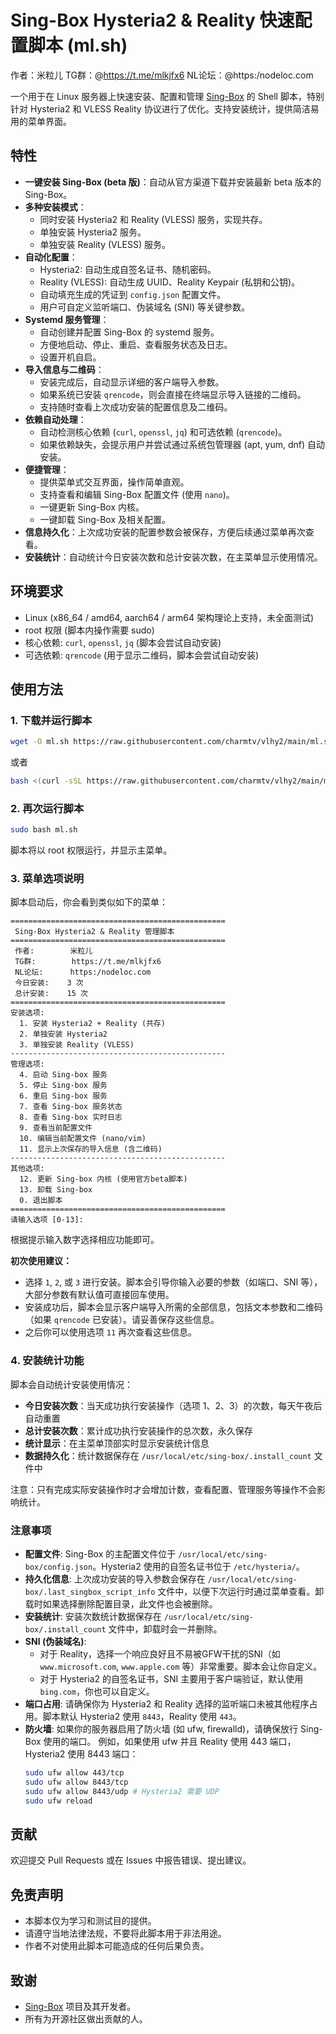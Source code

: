 # Sing-Box Hysteria2 & Reality 快速配置脚本 (ml.sh)

作者：米粒儿  TG群：@https://t.me/mlkjfx6  NL论坛：@https:/nodeloc.com

一个用于在 Linux 服务器上快速安装、配置和管理 [Sing-Box](https://github.com/SagerNet/sing-box) 的 Shell 脚本，特别针对 Hysteria2 和 VLESS Reality 协议进行了优化。支持安装统计，提供简洁易用的菜单界面。

## 特性

*   **一键安装 Sing-Box (beta 版)**：自动从官方渠道下载并安装最新 beta 版本的 Sing-Box。
*   **多种安装模式**：
    *   同时安装 Hysteria2 和 Reality (VLESS) 服务，实现共存。
    *   单独安装 Hysteria2 服务。
    *   单独安装 Reality (VLESS) 服务。
*   **自动化配置**：
    *   Hysteria2: 自动生成自签名证书、随机密码。
    *   Reality (VLESS): 自动生成 UUID、Reality Keypair (私钥和公钥)。
    *   自动填充生成的凭证到 `config.json` 配置文件。
    *   用户可自定义监听端口、伪装域名 (SNI) 等关键参数。
*   **Systemd 服务管理**：
    *   自动创建并配置 Sing-Box 的 systemd 服务。
    *   方便地启动、停止、重启、查看服务状态及日志。
    *   设置开机自启。
*   **导入信息与二维码**：
    *   安装完成后，自动显示详细的客户端导入参数。
    *   如果系统已安装 `qrencode`，则会直接在终端显示导入链接的二维码。
    *   支持随时查看上次成功安装的配置信息及二维码。
*   **依赖自动处理**：
    *   自动检测核心依赖 (`curl`, `openssl`, `jq`) 和可选依赖 (`qrencode`)。
    *   如果依赖缺失，会提示用户并尝试通过系统包管理器 (apt, yum, dnf) 自动安装。
*   **便捷管理**：
    *   提供菜单式交互界面，操作简单直观。
    *   支持查看和编辑 Sing-Box 配置文件 (使用 `nano`)。
    *   一键更新 Sing-Box 内核。
    *   一键卸载 Sing-Box 及相关配置。
*   **信息持久化**：上次成功安装的配置参数会被保存，方便后续通过菜单再次查看。
*   **安装统计**：自动统计今日安装次数和总计安装次数，在主菜单显示使用情况。

## 环境要求

*   Linux (x86_64 / amd64, aarch64 / arm64 架构理论上支持，未全面测试)
*   root 权限 (脚本内操作需要 sudo)
*   核心依赖: `curl`, `openssl`, `jq` (脚本会尝试自动安装)
*   可选依赖: `qrencode` (用于显示二维码，脚本会尝试自动安装)

## 使用方法

### 1. 下载并运行脚本

```bash
wget -O ml.sh https://raw.githubusercontent.com/charmtv/vlhy2/main/ml.sh && chmod +x ml.sh && ./ml.sh
```
或者
```bash
bash <(curl -sSL https://raw.githubusercontent.com/charmtv/vlhy2/main/ml.sh)
```

### 2. 再次运行脚本

```bash
sudo bash ml.sh
```

脚本将以 root 权限运行，并显示主菜单。

### 3. 菜单选项说明

脚本启动后，你会看到类似如下的菜单：

```
================================================
 Sing-Box Hysteria2 & Reality 管理脚本 
================================================
 作者:        米粒儿
 TG群:        https://t.me/mlkjfx6
 NL论坛:      https:/nodeloc.com
 今日安装:    3 次
 总计安装:    15 次
================================================
安装选项:
  1. 安装 Hysteria2 + Reality (共存)
  2. 单独安装 Hysteria2
  3. 单独安装 Reality (VLESS)
------------------------------------------------
管理选项:
  4. 启动 Sing-box 服务
  5. 停止 Sing-box 服务
  6. 重启 Sing-box 服务
  7. 查看 Sing-box 服务状态
  8. 查看 Sing-box 实时日志
  9. 查看当前配置文件
  10. 编辑当前配置文件 (nano/vim)
  11. 显示上次保存的导入信息 (含二维码)
------------------------------------------------
其他选项:
  12. 更新 Sing-box 内核 (使用官方beta脚本)
  13. 卸载 Sing-box
  0. 退出脚本
================================================
请输入选项 [0-13]: 
```

根据提示输入数字选择相应功能即可。

**初次使用建议：**

*   选择 `1`, `2`, 或 `3` 进行安装。脚本会引导你输入必要的参数（如端口、SNI 等），大部分参数有默认值可直接回车使用。
*   安装成功后，脚本会显示客户端导入所需的全部信息，包括文本参数和二维码（如果 `qrencode` 已安装）。请妥善保存这些信息。
*   之后你可以使用选项 `11` 再次查看这些信息。

### 4. 安装统计功能

脚本会自动统计安装使用情况：

*   **今日安装次数**：当天成功执行安装操作（选项 1、2、3）的次数，每天午夜后自动重置
*   **总计安装次数**：累计成功执行安装操作的总次数，永久保存
*   **统计显示**：在主菜单顶部实时显示安装统计信息
*   **数据持久化**：统计数据保存在 `/usr/local/etc/sing-box/.install_count` 文件中

注意：只有完成实际安装操作时才会增加计数，查看配置、管理服务等操作不会影响统计。

### 注意事项

*   **配置文件**: Sing-Box 的主配置文件位于 `/usr/local/etc/sing-box/config.json`。Hysteria2 使用的自签名证书位于 `/etc/hysteria/`。
*   **持久化信息**: 上次成功安装的导入参数会保存在 `/usr/local/etc/sing-box/.last_singbox_script_info` 文件中，以便下次运行时通过菜单查看。卸载时如果选择删除配置目录，此文件也会被删除。
*   **安装统计**: 安装次数统计数据保存在 `/usr/local/etc/sing-box/.install_count` 文件中，卸载时会一并删除。
*   **SNI (伪装域名)**:
    *   对于 Reality，选择一个响应良好且不易被GFW干扰的SNI（如 `www.microsoft.com`, `www.apple.com` 等）非常重要。脚本会让你自定义。
    *   对于 Hysteria2 的自签名证书，SNI 主要用于客户端验证，默认使用 `bing.com`，你也可以自定义。
*   **端口占用**: 请确保你为 Hysteria2 和 Reality 选择的监听端口未被其他程序占用。脚本默认 Hysteria2 使用 `8443`，Reality 使用 `443`。
*   **防火墙**: 如果你的服务器启用了防火墙 (如 ufw, firewalld)，请确保放行 Sing-Box 使用的端口。
    例如，如果使用 ufw 并且 Reality 使用 443 端口，Hysteria2 使用 8443 端口：
    ```bash
    sudo ufw allow 443/tcp
    sudo ufw allow 8443/tcp
    sudo ufw allow 8443/udp # Hysteria2 需要 UDP
    sudo ufw reload
    ```

## 贡献

欢迎提交 Pull Requests 或在 Issues 中报告错误、提出建议。

## 免责声明

*   本脚本仅为学习和测试目的提供。
*   请遵守当地法律法规，不要将此脚本用于非法用途。
*   作者不对使用此脚本可能造成的任何后果负责。

## 致谢

*   [Sing-Box](https://github.com/SagerNet/sing-box) 项目及其开发者。
*   所有为开源社区做出贡献的人。